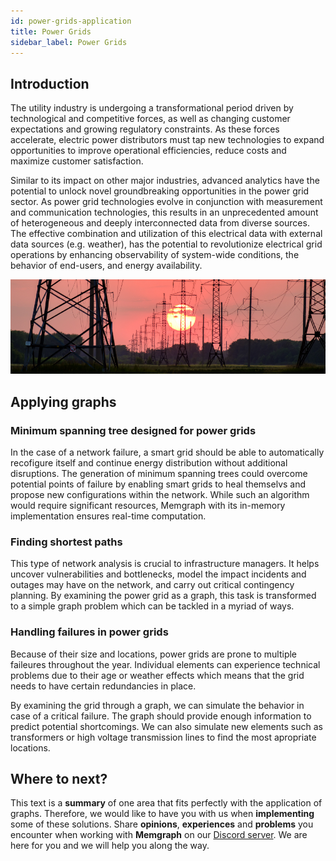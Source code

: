 ```yaml
---
id: power-grids-application
title: Power Grids
sidebar_label: Power Grids
---
```


## Introduction

The utility industry is undergoing a transformational period driven by
technological and competitive forces, as well as changing customer expectations
and growing regulatory constraints. As these forces accelerate, electric power
distributors must tap new technologies to expand opportunities to improve
operational efficiencies, reduce costs and maximize customer satisfaction. 

Similar to its impact on other major industries, advanced analytics have the
potential to unlock novel groundbreaking opportunities in the power grid sector.
As power grid technologies evolve in conjunction with measurement and
communication technologies, this results in an unprecedented amount of
heterogeneous and deeply interconnected data from diverse sources. The effective
combination and utilization of this electrical data with external data sources
(e.g. weather), has the potential to revolutionize electrical grid operations by
enhancing observability of system-wide conditions, the behavior of end-users,
and energy availability.

![memgraph-graph-algorithm-applications-power-grids](../data/applications/memgraph-graph-algorithm-applications-power-grids.png)

## Applying graphs

### Minimum spanning tree designed for power grids

In the case of a network failure, a smart grid should be able to automatically
recofigure itself and continue energy distribution without additional
disruptions. The generation of minimum spanning trees could overcome potential
points of failure by enabling smart grids to heal themselvs and propose new
configurations within the network. While such an algorithm would require
significant resources, Memgraph with its in-memory implementation ensures
real-time computation. 

### Finding shortest paths

This type of network analysis is crucial to infrastructure managers. It helps
uncover vulnerabilities and bottlenecks, model the impact incidents and outages
may have on the network, and carry out critical contingency planning. By
examining the power grid as a graph, this task is transformed to a simple graph
problem which can be tackled in a myriad of ways. 

### Handling failures in power grids

Because of their size and locations, power grids are prone to multiple faileures
throughout the year. Individual elements can experience technical problems due
to their age or weather effects which means that the grid needs to have certain
redundancies in place. 

By examining the grid through a graph, we can simulate the behavior in case of a
critical failure. The graph should provide enough information to predict
potential shortcomings. We can also simulate new elements such as transformers
or high voltage transmission lines to find the most apropriate locations.

## Where to next?

This text is a **summary** of one area that fits perfectly with the application
of graphs. Therefore, we would like to have you with us when **implementing**
some of these solutions. Share **opinions**, **experiences** and **problems**
you encounter when working with **Memgraph** on our [Discord
server](https://discord.gg/memgraph). We are here for you and we will help you
along the way.
